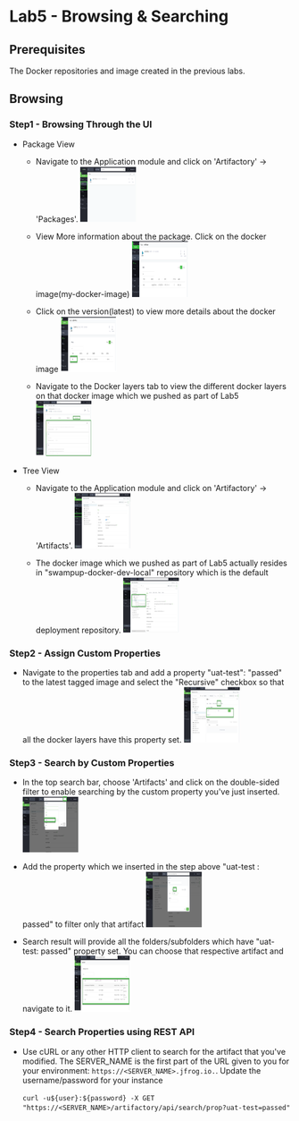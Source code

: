 # Lab5 - Browsing & Searching

## Prerequisites

The Docker repositories and image created in the previous labs.

## Browsing

### Step1 - Browsing Through the UI

- Package View

  - Navigate to the Application module and click on 'Artifactory' -> 'Packages'.
    <img src="/SU-113-Jfrog-Artifactory-Essentials/Lab5/images/package-view.png" alt="package-view" style="height: 100px; width:100px;"/>
  
  - View More information about the package. Click on the docker image(my-docker-image)
    <img src="/SU-113-Jfrog-Artifactory-Essentials/Lab5/images/docker-package.png" alt="docker-package" style="height: 100px; width:100px;"/>
  
  - Click on the version(latest) to view more details about the docker image
    <img src="/SU-113-Jfrog-Artifactory-Essentials/Lab5/images/docker-version.png" alt="docker-version" style="height: 100px; width:100px;"/>
    
  - Navigate to the Docker layers tab to view the different docker layers on that docker image which we pushed as part of Lab5
    <img src="/SU-113-Jfrog-Artifactory-Essentials/Lab5/images/docker-layers.png" alt="docker-layers" style="height: 100px; width:100px;"/>

- Tree View    
  - Navigate to the Application module and click on 'Artifactory' -> 'Artifacts'.
    <img src="/SU-113-Jfrog-Artifactory-Essentials/Lab5/images/artifacts-view.png" alt="artifact-view" style="height: 100px; width:100px;"/>
    
  - The docker image which we pushed as part of Lab5 actually resides in "swampup-docker-dev-local" repository which is the default deployment repository.
    <img src="/SU-113-Jfrog-Artifactory-Essentials/Lab5/images/tree-view.png" alt="tree-view" style="height: 100px; width:100px;"/>


### Step2 - Assign Custom Properties

- Navigate to the properties tab and add a property "uat-test": "passed" to the latest tagged image and select the "Recursive" checkbox so that all the docker layers have this property set.
    <img src="/SU-113-Jfrog-Artifactory-Essentials/Lab5/images/add-properties.png" alt="properties-add" style="height: 100px; width:100px;"/>

### Step3 - Search by Custom Properties

- In the top search bar, choose 'Artifacts' and click on the double-sided filter to enable searching by the custom property you've just inserted.
  <img src="/SU-113-Jfrog-Artifactory-Essentials/Lab5/images/search-artifacts.png" alt="search-artifact" style="height: 100px; width:100px;"/>
    
- Add the property which we inserted in the step above "uat-test : passed" to filter only that artifact
  <img src="/SU-113-Jfrog-Artifactory-Essentials/Lab5/images/search-prop.png" alt="search-property" style="height: 100px; width:100px;"/>
  
- Search result will provide all the folders/subfolders which have "uat-test: passed" property set. You can choose that respective artifact and navigate to it.
  <img src="/SU-113-Jfrog-Artifactory-Essentials/Lab5/images/search-result.png" alt="search-result" style="height: 100px; width:100px;"/>

### Step4 - Search Properties using REST API

- Use cURL or any other HTTP client to search for the artifact that you've modified. The SERVER_NAME is the first part of the URL given to you for your environment: ```https://<SERVER_NAME>.jfrog.io.```. Update the username/password for your instance 

  `curl -u${user}:${password} -X GET "https://<SERVER_NAME>/artifactory/api/search/prop?uat-test=passed"`
